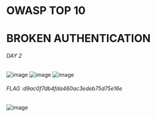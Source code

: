 # OWASP TOP 10

# BROKEN AUTHENTICATION
###### DAY 2
![image](https://user-images.githubusercontent.com/60177793/89916315-1b613200-dc15-11ea-915f-82edd2e5454b.png)
![image](https://user-images.githubusercontent.com/60177793/89916451-39c72d80-dc15-11ea-8141-f5cf161a5b62.png)
![image](https://user-images.githubusercontent.com/60177793/89917259-354f4480-dc16-11ea-9079-561a751f0f83.png)

###### FLAG :d9ac0f7db4fda460ac3edeb75d75e16e
![image](https://user-images.githubusercontent.com/60177793/89918062-32a11f00-dc17-11ea-849b-165561b63592.png)



